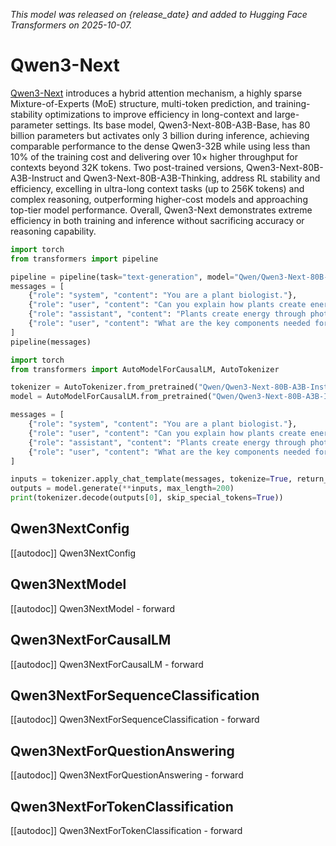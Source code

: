 <!--Copyright 2025 The Qwen team, Alibaba Group and the HuggingFace Inc. team. All rights reserved.

Licensed under the Apache License, Version 2.0 (the "License"); you may not use this file except in compliance with
the License. You may obtain a copy of the License at

http://www.apache.org/licenses/LICENSE-2.0

Unless required by applicable law or agreed to in writing, software distributed under the License is distributed on
an "AS IS" BASIS, WITHOUT WARRANTIES OR CONDITIONS OF ANY KIND, either express or implied. See the License for the
specific language governing permissions and limitations under the License.

⚠️ Note that this file is in Markdown but contain specific syntax for our doc-builder (similar to MDX) that may not be
rendered properly in your Markdown viewer.

-->
*This model was released on {release_date} and added to Hugging Face Transformers on 2025-10-07.*

# Qwen3-Next

[Qwen3-Next](https://qwen.ai/blog?id=3425e8f58e31e252f5c53dd56ec47363045a3f6b&from=research.research-list) introduces a hybrid attention mechanism, a highly sparse Mixture-of-Experts (MoE) structure, multi-token prediction, and training-stability optimizations to improve efficiency in long-context and large-parameter settings. Its base model, Qwen3-Next-80B-A3B-Base, has 80 billion parameters but activates only 3 billion during inference, achieving comparable performance to the dense Qwen3-32B while using less than 10% of the training cost and delivering over 10× higher throughput for contexts beyond 32K tokens. Two post-trained versions, Qwen3-Next-80B-A3B-Instruct and Qwen3-Next-80B-A3B-Thinking, address RL stability and efficiency, excelling in ultra-long context tasks (up to 256K tokens) and complex reasoning, outperforming higher-cost models and approaching top-tier model performance. Overall, Qwen3-Next demonstrates extreme efficiency in both training and inference without sacrificing accuracy or reasoning capability.

<hfoptions id="usage">
<hfoption id="Pipeline">

```py
import torch
from transformers import pipeline

pipeline = pipeline(task="text-generation", model="Qwen/Qwen3-Next-80B-A3B-Instruct", dtype="auto",)
messages = [ 
    {"role": "system", "content": "You are a plant biologist."}, 
    {"role": "user", "content": "Can you explain how plants create energy?"}, 
    {"role": "assistant", "content": "Plants create energy through photosynthesis, which is a process that converts sunlight into chemical energy. During photosynthesis, plants use chlorophyll in their leaves to capture light energy from the sun. They combine this energy with carbon dioxide from the air and water from the soil to produce glucose (sugar) and oxygen. The glucose serves as the plant's food source and energy storage."}, 
    {"role": "user", "content": "What are the key components needed for photosynthesis?"}, 
] 
pipeline(messages)
```

</hfoption>
<hfoption id="AutoModel">

```py
import torch
from transformers import AutoModelForCausalLM, AutoTokenizer

tokenizer = AutoTokenizer.from_pretrained("Qwen/Qwen3-Next-80B-A3B-Instruct")
model = AutoModelForCausalLM.from_pretrained("Qwen/Qwen3-Next-80B-A3B-Instruct", dtype="auto",)

messages = [ 
    {"role": "system", "content": "You are a plant biologist."}, 
    {"role": "user", "content": "Can you explain how plants create energy?"}, 
    {"role": "assistant", "content": "Plants create energy through photosynthesis, which is a process that converts sunlight into chemical energy. During photosynthesis, plants use chlorophyll in their leaves to capture light energy from the sun. They combine this energy with carbon dioxide from the air and water from the soil to produce glucose (sugar) and oxygen. The glucose serves as the plant's food source and energy storage."}, 
    {"role": "user", "content": "What are the key components needed for photosynthesis?"}, 
] 

inputs = tokenizer.apply_chat_template(messages, tokenize=True, return_tensors="pt")
outputs = model.generate(**inputs, max_length=200)
print(tokenizer.decode(outputs[0], skip_special_tokens=True))
```

</hfoption>
</hfoptions>

## Qwen3NextConfig

[[autodoc]] Qwen3NextConfig

## Qwen3NextModel

[[autodoc]] Qwen3NextModel
    - forward

## Qwen3NextForCausalLM

[[autodoc]] Qwen3NextForCausalLM
    - forward

## Qwen3NextForSequenceClassification

[[autodoc]] Qwen3NextForSequenceClassification
    - forward

## Qwen3NextForQuestionAnswering

[[autodoc]] Qwen3NextForQuestionAnswering
    - forward

## Qwen3NextForTokenClassification

[[autodoc]] Qwen3NextForTokenClassification
    - forward
